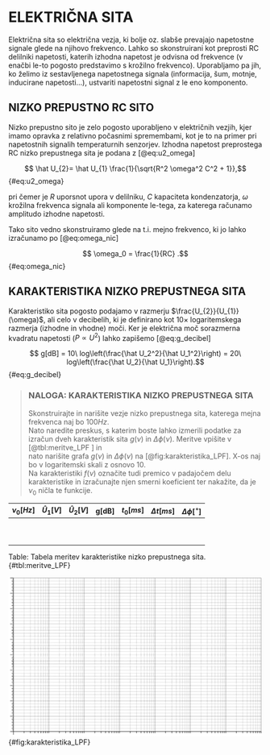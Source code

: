 # ELEKTRIČNA SITA

Električna sita so električna vezja, ki bolje oz. slabše prevajajo napetostne signale glede na njihovo frekvenco. Lahko so skonstruirani kot preprosti RC delilniki napetosti, katerih izhodna napetost je odvisna od frekvence (v enačbi le-to pogosto predstavimo s krožilno frekvenco). Uporabljamo pa jih, ko želimo iz sestavljenega napetostnega signala (informacija, šum, motnje, inducirane napetosti...), ustvariti napetostni signal z le eno komponento.

## NIZKO PREPUSTNO RC SITO

Nizko prepustno sito je zelo pogosto uporabljeno v električnih vezjih, kjer imamo opravka z relativno počasnimi spremembami, kot je to na primer pri napetostnih signalih temperaturnih senzorjev. Izhodna napetost preprostega RC nizko prepustnega sita je podana z [@eq:u2_omega]

$$ \hat U_{2}= \hat U_{1} \frac{1}{\sqrt{R^2 \omega^2 C^2 + 1}},$${#eq:u2_omega}

pri čemer je $R$ uporsnot upora v delilniku, $C$ kapaciteta kondenzatorja, $\omega$ krožilna frekvenca signala ali komponente le-tega, za katerega računamo amplitudo izhodne napetosti.

Tako sito vedno skonstruiramo glede na t.i. mejno frekvenco, ki jo lahko izračunamo po [@eq:omega_nic]

$$ \omega_0 = \frac{1}{RC} .$${#eq:omega_nic}

## KARAKTERISTIKA NIZKO PREPUSTNEGA SITA

Karakteristiko sita pogosto podajamo v razmerju $\frac{U_{2}}{U_{1}}(\omega)$, ali celo v decibelih, ki je definirano kot 10× logaritemskega razmerja (izhodne in vhodne) moči. Ker je električna moč sorazmerna kvadratu napetosti ($P \propto U^2$) lahko zapišemo [@eq:g_decibel]

$$ g[dB] = 10\ log\left(\frac{\hat U_2^2}{\hat U_1^2}\right) =  20\ log\left(\frac{\hat U_2}{\hat U_1}\right).$${#eq:g_decibel}

> ### NALOGA: KARAKTERISTIKA NIZKO PREPUSTNEGA SITA
> Skonstruirajte in narišite vezje nizko prepustnega sita, katerega mejna frekvenca naj bo $100 Hz$.  
> Nato naredite preskus, s katerim boste lahko izmerili podatke za izračun dveh karakteristik sita $g(\nu)$ in $\Delta \phi(\nu)$. Meritve vpišite v [@tbl:meritve_LPF ] in  
> nato narišite grafa $g(\nu)$ in $\Delta \phi (\nu)$ na [@fig:karakteristika_LPF]. X-os naj bo v logaritemski skali z osnovo 10.  
> Na karakteristiki $f(\nu)$ označite tudi premico v padajočem delu karakteristike in izračunajte njen smerni koeficient ter nakažite, da je $\nu_0$ ničla te funkcije.
<!--
| $nu_0[Hz]$ | $\hat U_1[V]$ | $\hat U_2[V]$ | g[dB] |
|:----------:|:-------------:|---------------|-------|
|      1     |               |               |       |
|     10     |               |               |       |
|     20     |               |               |       |
|     50     |               |               |       |
|     100    |               |               |       |
|     200    |               |               |       |
|     500    |               |               |       |
|     1k     |               |               |       |
|     10k    |               |               |       |
|    100k    |               |               |       |
 -->

| $\nu_0[Hz]$ | $\hat U_1[V]$ | $\hat U_2[V]$ | g[dB] | $t_0 [ms]$ | $\Delta t [ms]$ | $\Delta \phi[^\circ]$ |
|:-----------:|:-------------:|:-------------:|:-----:|:----------:|:---------------:|:---------------------:|
|             |               |               |       |            |                 |                       |
|             |               |               |       |            |                 |                       |
|             |               |               |       |            |                 |                       |
|             |               |               |       |            |                 |                       |
|             |               |               |       |            |                 |                       |
|             |               |               |       |            |                 |                       |
|             |               |               |       |            |                 |                       |
|             |               |               |       |            |                 |                       |
|             |               |               |       |            |                 |                       |
|             |               |               |       |            |                 |                       |
Table: Tabela meritev karakteristike nizko prepustnega sita. {#tbl:meritve_LPF}


![Karakteristika nizko prepustnega sita.](./slike/osc-log.png){#fig:karakteristika_LPF}
